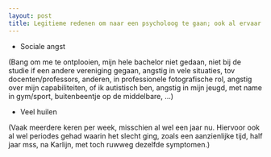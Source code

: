 ```yaml
---
layout: post
title: Legitieme redenen om naar een psycholoog te gaan; ook al ervaar ik de druk niet
---
```


- Sociale angst

(Bang om me te ontplooien, mijn hele bachelor niet gedaan, niet bij de studie if een andere vereniging gegaan, angstig in vele situaties, tov docenten/professors, anderen, in professionele fotografische rol, angstig over mijn capabiliteiten, of ik autistisch ben, angstig in mijn jeugd, met name in gym/sport, buitenbeentje op de middelbare, ...)

- Veel huilen

(Vaak meerdere keren per week, misschien al wel een jaar nu. Hiervoor ook al wel periodes gehad waarin het slecht ging, zoals een aanzienlijke tijd, half jaar mss, na Karlijn, met toch ruwweg dezelfde symptomen.)